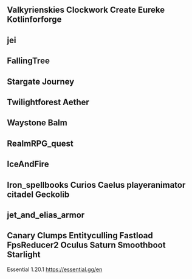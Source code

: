 Valkyrienskies
Clockwork
Create
Eureke
Kotlinforforge
----------------------
jei
----------------------
FallingTree
----------------------
Stargate Journey
----------------------
Twilightforest
Aether
----------------------
Waystone
Balm
----------------------
RealmRPG_quest
----------------------
IceAndFire
----------------------
Iron_spellbooks
Curios
Caelus
playeranimator
citadel
Geckolib
----------------------
jet_and_elias_armor
----------------------
Canary
Clumps
Entityculling
Fastload
FpsReducer2
Oculus
Saturn
Smoothboot
Starlight
----------------------
Essential 1.20.1  https://essential.gg/en
